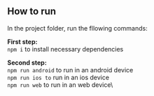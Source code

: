## How to run
In the project folder, run the fllowing commands:

**First step:**\
`npm i` to install necessary dependencies

**Second step:**\
`npm run android` to run in an android device\
`npm run ios to` run in an ios device\
`npm run web` to run in an web device\
